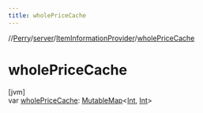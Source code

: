 ```yaml
---
title: wholePriceCache
---
```

//[Perry](../../../index.html)/[server](../index.html)/[ItemInformationProvider](index.html)/[wholePriceCache](whole-price-cache.html)



# wholePriceCache



[jvm]\
var [wholePriceCache](whole-price-cache.html): [MutableMap](https://kotlinlang.org/api/latest/jvm/stdlib/kotlin.collections/-mutable-map/index.html)<[Int](https://kotlinlang.org/api/latest/jvm/stdlib/kotlin/-int/index.html), [Int](https://kotlinlang.org/api/latest/jvm/stdlib/kotlin/-int/index.html)>




